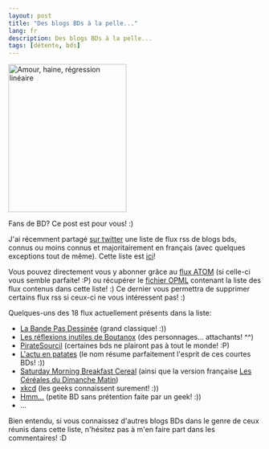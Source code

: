 ```yaml
---
layout: post
title: "Des blogs BDs à la pelle..."
lang: fr
description: Des blogs BDs à la pelle...
tags: [détente, bds]
---
```


<div class="img-container-medium alignright">
    <img src="/images/posts/2011-08-14/amour-haine-regression-lineaire.gif" alt="Amour, haine, régression linéaire" title="amour-haine-regression-lineaire" width="235" height="295" class="thumbnail alignright" />
</div>

Fans de BD? Ce post est pour vous! :)

J'ai récemment partagé [sur twitter](http://twitter.com/#!/odolbeau/status/101929449624305665 "Tweet annonçant la création d'une liste de BD") une liste de flux rss de blogs bds, connus ou moins connus et majoritairement en français (avec quelques exceptions tout de même).
Cette liste est [ici](http://www.google.fr/reader/bundle/user%2F08560476452179525239%2Fbundle%2FBD "Liste de blogs BD")!

Vous pouvez directement vous y abonner grâce au [flux ATOM](http://www.google.com/reader/public/atom/user%2F08560476452179525239%2Fbundle%2FBD "Flux ATOM de la liste de BDs") (si celle-ci vous semble parfaite! :P) ou récupérer le [fichier OPML](http://www.google.fr/reader/public/subscriptions/user%2F08560476452179525239%2Fbundle%2FBD "Fichier OPML de la liste de BDs") contenant la liste des flux contenus dans cette liste! :) Ce dernier vous permettra de supprimer certains flux rss si ceux-ci ne vous intéressent pas! :)

Quelques-uns des 18 flux actuellement présents dans la liste:

* [La Bande Pas Dessinée](http://www.labandepasdessinee.com/bpd "La Bande Pas Dessinée") (grand classique! :))
* [Les réflexions inutiles de Boutanox](http://boutanox.blogspot.com/ "Les réflexions inutiles de Boutanox") (des personnages... attachants! ^^)
* [PirateSourcil](http://piratesourcil.blogspot.com/ "PirateSourcil") (certaines bds ne plairont pas à tout le monde! :P)
* [L'actu en patates](http://vidberg.blog.lemonde.fr "L'actu en patates") (le nom résume parfaitement l'esprit de ces courtes BDs! :))
* [Saturday Morning Breakfast Cereal](http://www.smbc-comics.com) (ainsi que la version française [Les Céréales du Dimanche Matin](http://cereales.lapin.org "Les Céréales du Dimanche Matin"))
* [xkcd](http://xkcd.com/ "xkcd") (les geeks connaissent surement! :))
* [Hmm...](http://hmm-la-bd.eu "Hmm...") (petite BD sans prétention faite par un geek! :))
* ...

Bien entendu, si vous connaissez d'autres blogs BDs dans le genre de ceux réunis dans cette liste, n'hésitez pas à m'en faire part dans les commentaires! :D
